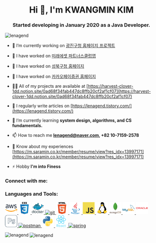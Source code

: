 <h1 align="center">Hi 👋, I'm KWANGMIN KIM</h1>
<h3 align="center">Started developing in January 2020 as a Java Developer.</h3>

<p align="left"> <img src="https://komarev.com/ghpvc/?username=lenagend&label=Profile%20views&color=0e75b6&style=flat" alt="lenagend" /> </p>

- 🔭 I’m currently working on [광진구청 홈페이지 프로젝트](https://www.gwangjin.go.kr/portal/main/main.do)

- 🔭 I have worked on [미래에셋 파트너스클럽앱](https://partnersclub.co.kr/)

- 🔭 I have worked on [성북구청 홈페이지](https://www.sb.go.kr/)

- 🔭 I have worked on [카카오페이증권 홈페이지](https://kakaopaysec.com/)

- 👨‍💻 All of my projects are available at [https://harvest-clover-1dd.notion.site/0ad68f34fab447dc8ffb20cf2af1cf07](https://harvest-clover-1dd.notion.site/0ad68f34fab447dc8ffb20cf2af1cf07)

- 📝 I regularly write articles on [https://lenagend.tistory.com/](https://lenagend.tistory.com/)

- 🌱 I’m currently learning **system design, algorithms, and CS fundamentals.**

- 📫 How to reach me **lenagend@naver.com, +82 10-7159-2578**

- 📄 Know about my experiences [https://m.saramin.co.kr/member/resume/view?res_idx=13997171](https://m.saramin.co.kr/member/resume/view?res_idx=13997171)

- ⚡ Hobby **I'm into Finess**

<h3 align="left">Connect with me:</h3>
<p align="left">
</p>

<h3 align="left">Languages and Tools:</h3>
<p align="left"> <a href="https://aws.amazon.com" target="_blank" rel="noreferrer"> <img src="https://raw.githubusercontent.com/devicons/devicon/master/icons/amazonwebservices/amazonwebservices-original-wordmark.svg" alt="aws" width="40" height="40"/> </a> <a href="https://www.w3schools.com/css/" target="_blank" rel="noreferrer"> <img src="https://raw.githubusercontent.com/devicons/devicon/master/icons/css3/css3-original-wordmark.svg" alt="css3" width="40" height="40"/> </a> <a href="https://www.docker.com/" target="_blank" rel="noreferrer"> <img src="https://raw.githubusercontent.com/devicons/devicon/master/icons/docker/docker-original-wordmark.svg" alt="docker" width="40" height="40"/> </a> <a href="https://git-scm.com/" target="_blank" rel="noreferrer"> <img src="https://www.vectorlogo.zone/logos/git-scm/git-scm-icon.svg" alt="git" width="40" height="40"/> </a> <a href="https://www.w3.org/html/" target="_blank" rel="noreferrer"> <img src="https://raw.githubusercontent.com/devicons/devicon/master/icons/html5/html5-original-wordmark.svg" alt="html5" width="40" height="40"/> </a> <a href="https://www.java.com" target="_blank" rel="noreferrer"> <img src="https://raw.githubusercontent.com/devicons/devicon/master/icons/java/java-original.svg" alt="java" width="40" height="40"/> </a> <a href="https://developer.mozilla.org/en-US/docs/Web/JavaScript" target="_blank" rel="noreferrer"> <img src="https://raw.githubusercontent.com/devicons/devicon/master/icons/javascript/javascript-original.svg" alt="javascript" width="40" height="40"/> </a> <a href="https://www.linux.org/" target="_blank" rel="noreferrer"> <img src="https://raw.githubusercontent.com/devicons/devicon/master/icons/linux/linux-original.svg" alt="linux" width="40" height="40"/> </a> <a href="https://www.mongodb.com/" target="_blank" rel="noreferrer"> <img src="https://raw.githubusercontent.com/devicons/devicon/master/icons/mongodb/mongodb-original-wordmark.svg" alt="mongodb" width="40" height="40"/> </a> <a href="https://www.mysql.com/" target="_blank" rel="noreferrer"> <img src="https://raw.githubusercontent.com/devicons/devicon/master/icons/mysql/mysql-original-wordmark.svg" alt="mysql" width="40" height="40"/> </a> <a href="https://www.oracle.com/" target="_blank" rel="noreferrer"> <img src="https://raw.githubusercontent.com/devicons/devicon/master/icons/oracle/oracle-original.svg" alt="oracle" width="40" height="40"/> </a> <a href="https://www.photoshop.com/en" target="_blank" rel="noreferrer"> <img src="https://raw.githubusercontent.com/devicons/devicon/master/icons/photoshop/photoshop-line.svg" alt="photoshop" width="40" height="40"/> </a> <a href="https://postman.com" target="_blank" rel="noreferrer"> <img src="https://www.vectorlogo.zone/logos/getpostman/getpostman-icon.svg" alt="postman" width="40" height="40"/> </a> <a href="https://www.python.org" target="_blank" rel="noreferrer"> <img src="https://raw.githubusercontent.com/devicons/devicon/master/icons/python/python-original.svg" alt="python" width="40" height="40"/> </a> <a href="https://reactjs.org/" target="_blank" rel="noreferrer"> <img src="https://raw.githubusercontent.com/devicons/devicon/master/icons/react/react-original-wordmark.svg" alt="react" width="40" height="40"/> </a> <a href="https://spring.io/" target="_blank" rel="noreferrer"> <img src="https://www.vectorlogo.zone/logos/springio/springio-icon.svg" alt="spring" width="40" height="40"/> </a> </p>

<p><img align="left" src="https://github-readme-stats.vercel.app/api/top-langs?username=lenagend&show_icons=true&locale=en&layout=compact" alt="lenagend" /></p>

<p>&nbsp;<img align="center" src="https://github-readme-stats.vercel.app/api?username=lenagend&show_icons=true&locale=en" alt="lenagend" /></p>

